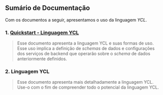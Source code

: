 ## Sumário de Documentação

Com os documentos a seguir, apresentamos o uso da linguagem _YCL_.

### 1. [Quickstart - Linguagem YCL](https://github.com/ycodify-tech/languages/blob/master/Quickstart%20-%20YCL.md)
> Esse documento apresenta a linguagem YCL e suas formas de uso. Esse uso implica a definição de _schemas_ de dados e configurações dos serviços de backend que operarão sobre o _schema_ de dados anteriormente definidos.

### 2. Linguagem YCL
> Esse documento apresenta mais detalhadamente a linguagem YCL. Use-o com o fim de compreender todo o potencial da linguagem YCL.
